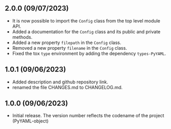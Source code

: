 2.0.0 (09/07/2023)
-----------------

* It is now possible to import the ```Config``` class from the top level module API.
* Added a documentation for the ```Config``` class and its public and private methods.
* Added a new property ```filepath``` in the ```Config``` class.
* Removed a new property ```filename``` in the ```Config``` class.
* Fixed the tox ```type``` environment by adding the dependency ```types-PyYAML```.


1.0.1 (09/06/2023)
-----------------

* Added description and github repository link.
* renamed the file CHANGES.md to CHANGELOG.md.

1.0.0 (09/06/2023)
-----------------

* Initial release.  The version number reflects the codename
  of the project (PyYAML-object)
